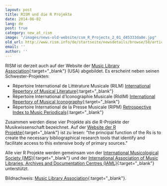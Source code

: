 ```yaml
---
layout: post
title: RISM und die R Projekte
date: 2014-06-02
lang: de
post: true
category: new_at_rism
image: "/images/news-old-website/csm_R_Projects_2_01_d45333da8e.jpg"
old_url: http://www.rism.info/de/startseite/newsdetails/browse/58/article/64/rism-and-the-r-projects.html
email: ''
author: ''
---
```


RISM ist derzeit auch auf der Website der [Music Library Association](https://www.musiclibraryassoc.org/){:target="_blank"} (USA) abgebildet. Es erscheint neben seinen Schwester-Projekten:

- Répertoire International de Littérature Musicale (RILM)
[International Repertory of Musical Literature](http://www.rilm.org/){:target="_blank"}
- Répertoire International d’Iconographie Musicale (RIdIM)
[International Repertory of Musical Iconography](http://db.ridim.org/){:target="_blank"}
- Répertoire International de la Presse Musicale (RIPM)
[Retrospective Index to Music Periodicals](http://ripm.org/index.php){:target="_blank"}

Zusammen werden diese vier Projekte als die R-Projekte der Musikwissenschaft bezeichnet. Auf der [Website der R Projekte](http://www.r-musicprojects.org/index.html){:target="_blank"} ist zu lesen: "the principal function of the Rs is to create the necessary bibliographical research tools that identify and facilitate access to this extensive body of primary sources."

Alle vier R Projekte werden gemeinsam von der [International Musicological Society (IMS)](http://ims-international.ch/){:target="_blank"} und der [International Association of Music Libraries, Archives and Documentation Centres (IAML)](http://www.iaml.info/){:target="_blank"} unterstützt.


Bildnachweis: [Music Library Association](https://www.musiclibraryassoc.org){:target="_blank"}.
